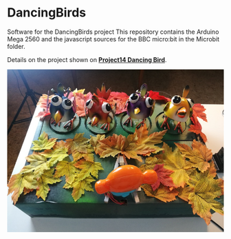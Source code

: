 # DancingBirds
Software for the DancingBirds project
This repository contains the Arduino Mega 2560 and the javascript sources for the BBC micro:bit in the Microbit folder.

Details on the project shown on [**Project14 Dancing Bird**](https://www.element14.com/community/community/project14/clusteredmcus/blog/2018/10/13/the-dancing-birds).

![The animatronic building](https://github.com/alicemirror/DancingBirds/blob/master/Images/Birds.jpg)
